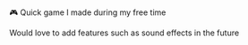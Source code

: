 🎮 Quick game I made during my free time

Would love to add features such as sound effects in the future
